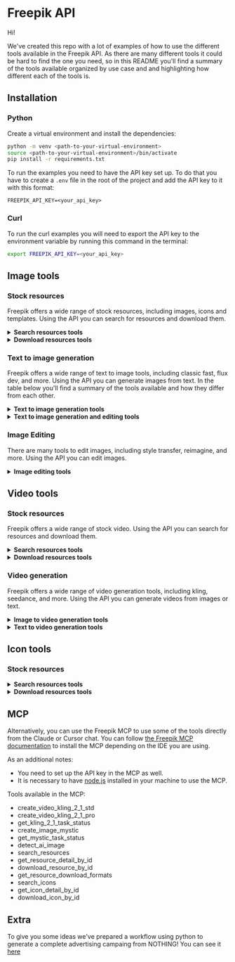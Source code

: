 # Freepik API

Hi!

We've created this repo with a lot of examples of how to use the different tools available in the Freepik API. As there are many different tools it could be hard to find the one you need, so in this README you'll find a summary of the tools available organized by use case and and highlighting how different each of the tools is.

## Installation

### Python

Create a virtual environment and install the dependencies:
```bash
python -m venv <path-to-your-virtual-environment>
source <path-to-your-virtual-environment>/bin/activate
pip install -r requirements.txt
```

To run the examples you need to have the API key set up. To do that you have to create a `.env` file in the root of the project and add the API key to it with this format:
```
FREEPIK_API_KEY=<your_api_key>
```

### Curl

To run the curl examples you will need to export the API key to the environment variable by running this command in the terminal:
```bash
export FREEPIK_API_KEY=<your_api_key>
```

## Image tools

### Stock resources

Freepik offers a wide range of stock resources, including images, icons and templates. Using the API you can search for resources and download them.

<details>
<summary><b>Search resources tools</b></summary>

| Tool | Description | Links|
|------|-------------|------|
| Images and templates | Search for images and templates | [Docs](https://docs.freepik.com/api-reference/resources/get-all-resources) - [Python examples](stock/1_search/images_and_templates/python) - [Curl examples](stock/1_search/images_and_templates/curl)|

</details>

<details>
<summary><b>Download resources tools</b></summary>

| Tool | Description | Links|
|------|-------------|------|
| Download image and template | Download an image or a template by its id | [Docs](https://docs.freepik.com/api-reference/resources/download-a-resource) - [Python examples](stock/2_download/images_and_templates/python) - [Curl examples](stock/2_download/images_and_templates/curl)|
| Download icon | Download an icon by its id | [Docs](https://docs.freepik.com/api-reference/icons/download-icon-by-id) - [Python examples](stock/2_download/icons/python) - [Curl examples](stock/2_download/icons/curl)|

</details>


### Text to image generation

Freepik offers a wide range of text to image tools, including classic fast, flux dev, and more. Using the API you can generate images from text. In the table below you'll find a summary of the tools available and how they differ from each other.

<details>
<summary><b>Text to image generation tools</b></summary>

| Tool | Description | Important differences | Links|
|------|-------------|------------------------|------|
| Classic fast | Generates images from text using the classic fast model. | It is synchronous and returns the image very fast. It also allows you to add style, effects and colors to the image.| [Docs](https://docs.freepik.com/api-reference/text-to-image/get-image-from-text) - [Python examples](text_to_image/classic_fast/python) - [Curl examples](text_to_image/classic_fast/curl)|
| Flux dev | Generates images from text using the flux dev model. | It allows you to add style, effects and colors to the image. It has good prompt adherence. It is asynchronous. | [Docs](https://docs.freepik.com/api-reference/text-to-image/flux-dev/post-flux-dev) - [Python examples](text_to_image/flux_dev/python)|
| Flux pro v1.1 | Generates images from text using the flux pro v1.1 model. | Pure precision. It is asynchronous. | [Docs](https://docs.freepik.com/api-reference/text-to-image/flux-pro-v1-1/post-flux-pro-v1-1) - [Python example](text_to_image/flux_proV1.1/python)|
| Hyperflux | Another flavour of flux model that generates only in 8 steps. | It allows you to add style, effects and colors to the image. It is asynchronous. | [Docs](https://docs.freepik.com/api-reference/text-to-image/hyperflux/post-hyperflux) - [Python examples](text_to_image/hyperFlux/python)|
| Mystic | Generates 2K images from text. | Add style and colors to the image. Add a style reference image and a structure reference image. Generate directly in 1K, 2K or 4K resolution. Select output aspect ratio. It is asynchronous. | [Docs](https://docs.freepik.com/api-reference/mystic/mystic) - [Python examples](text_to_image/mystic/python)|
| Google Imagen 3 | High quality images from text. | It allows you to add style and colors to the image. It has many moderation options. It is asynchronous. | [Docs](https://docs.freepik.com/api-reference/text-to-image/imagen3/post-imagen3) - [Python examples](text_to_image/google_imagen3/python)|
| Seedream | Generates more creative and aesthetics images | Select output aspect ratio. It is asynchronous. | [Docs](https://docs.freepik.com/api-reference/text-to-image/seedream/post-seedream) - [Python example](text_to_image/seedream/python)|
| Seedream 4 | Generates more creative and aesthetics images | Select output aspect ratio. It is asynchronous. | [Docs](https://docs.freepik.com/api-reference/text-to-image/seedream-v4/post-seedream-v4) - [Python example](text_to_image/seedream4/python)|
</details>

<details>
<summary><b>Text to image generation and editing tools</b></summary>

You can use reference images to edit them or to generate new images from them.

| Tool | Description | Important differences | Links|
|------|-------------|------------------------|------|
| Seedream 4 edit | Edit an image using a reference image or generate a new image from a reference images | Select output aspect ratio. Can use multiple reference images. Can edit a given image based on another reference image. It is asynchronous. | [Docs](https://docs.freepik.com/api-reference/text-to-image/seedream-v4-edit/post-seedream-v4-edit) - [Python example](text_to_image/seedream4_edit/python)|
| Google Nano Banana | Edit an image using a reference image or generate a new image from a reference images | Can use multiple reference images. Can edit a given image based on another reference image. It is asynchronous. | [Docs](https://docs.freepik.com/api-reference/text-to-image/google/gemini-2-5-flash-image-preview) - [Python example](text_to_image/gemini2.5_flash/python)|
</details>

### Image Editing

There are many tools to edit images, including style transfer, reimagine, and more. Using the API you can edit images. 

<details>
<summary><b>Image editing tools</b></summary>

| Tool | Description | Important differences | Links|
|------|-------------|------------------------|------|
| Magnific creative | Upscale an image using a reference image in a creative way | Upscale an image to 4x, 8x or 16x resolution. It is creative what means it can change the image in a creative way by adding details and improving the image. It is asynchronous. | [Docs](https://docs.freepik.com/api-reference/image-upscaler-creative/image-upscaler) - [Python example](image_editing/upscaler/magnific_creative/python)|
| Magnific precision | Upscale an image using a reference image in a non creative way | It doesn't make up anything, pure precision. You can add grain to make the result more realistic. Can modify the sharpening. It is asynchronous. | [Docs](https://docs.freepik.com/api-reference/image-upscaler-precision/image-upscaler) - [Python example](image_editing/upscaler/magnific_precision/python)|
| Remove Background | Remove the background of an image | It is synchronous. | [Docs](https://docs.freepik.com/api-reference/remove-background/post-beta-remove-background) - [Python example](image_editing/remove_background/python)|
| Image expand | Expand an image from the current size to a bigger size| It is asynchronous. | [Docs](https://docs.freepik.com/api-reference/image-expand/get-flux-pro) - [Python example](image_editing/image_expand/python)|
| Style transfer | Transfer the style of a reference image to an image | Use an image as style reference. Control the influence of the style adn the influence of the structure. It is asynchronous.| [Docs](https://docs.freepik.com/api-reference/image-style-transfer/image-styletransfer) - [Python example](image_editing/style_transfer/python)|
| Relight | Relighing an image using a reference image and a prompt | Use an image or/and a prompt as light reference. Control the influence of the light. Control many other parameters of the generation. Apply some predefinied styles. It is asynchronous.| [Docs](https://docs.freepik.com/api-reference/image-relight/image-relight) - [Python example](image_editing/relight/python)|
| Reimagine | Create variations of a reference image | Control the variatioon level. Control the aspect ratio. It is synchronous.| [Docs](https://docs.freepik.com/api-reference/image-reimagine/post-image-reimagine) - [Python example](https://docs.freepik.com/api-reference/text-to-image/reimagine-flux/post-reimagine-flux)|
</details>

## Video tools

### Stock resources

Freepik offers a wide range of stock video. Using the API you can search for resources and download them.

<details>
<summary><b>Search resources tools</b></summary>

| Tool | Description | Links|
|------|-------------|------|
| Videos | Search for videos | [Docs](https://docs.freepik.com/api-reference/videos/get-all-videos-by-order) - [Python examples](stock/1_search/videos/python) - [Curl examples](stock/1_search/videos/curl)|
</details>
  
<details>
<summary><b>Download resources tools</b></summary>

| Tool | Description | Links|
|------|-------------|------|
| Download video | Download a video by its id | [Docs](https://docs.freepik.com/api-reference/videos/download-video-by-id) - [Python examples](stock/2_download/videos/python) - [Curl examples](stock/2_download/videos/curl)|

</details>

### Video generation

Freepik offers a wide range of video generation tools, including kling, seedance, and more. Using the API you can generate videos from images or text.

<details>
<summary><b>Image to video generation tools</b></summary>

All of them are asynchronous.

__First and last frame conditioning__

| Tool | Important differences | Links|
|------|------------------------|------|
|Kling v1.6 pro | Negative prompt to improve quality. | [Docs](https://docs.freepik.com/api-reference/image-to-video/kling-pro/post-kling-pro) - [Python example](video_generation/kling_v1.6_pro/python/1_gen_video.py)|

|Kling v2.1 pro | Negative prompt to improve quality. Better quality than 2 | [Docs](https://docs.freepik.com/api-reference/image-to-video/kling-v2.1-pro/overview) - [Python example](video_generation/kling_v2.1_pro/python/1_gen_video.py)|

|Pixverse v5 transition | Can generate different resolutions. Can apply some predefinied styles. Negative prompt to improve quality.| [Docs](https://docs.freepik.com/api-reference/image-to-video/pixverse-transition/post-pixverse-v5-transition) - [Python example](video_generation/pixverse_v5_transition/python/1_gen_video.py)|

|Minimax Hailuo 02 768p| It has automatic prompt optimizer. Resolution 768p. |[Docs](https://docs.freepik.com/api-reference/image-to-video/minimax-hailuo-02-768p/post-minimax-hailuo-02-768p) - [Python example](video_generation/minimax_hailuo_02_768p/image_to_video/python/1_gen_video.py)|

|Minimax Hailuo 02 1080p| It has automatic prompt optimizer. Resolution 1080p.|[Docs](https://docs.freepik.com/api-reference/image-to-video/minimax-hailuo-02-1080p/post-minimax-hailuo-02-1080p) - [Python example](video_generation/minimax_hailuo_02_1080p/image_to_video/python/1_gen_video.py)|


__Only first frame conditioning__

| Tool | Important differences | Links|
|------|------------------------|------|
|Kling v1.6 std | Negative prompt to improve quality. | [Docs](https://docs.freepik.com/api-reference/image-to-video/kling-std/post-kling-std) - [Python example](video_generation/kling_v1.6_std/python/1_gen_video.py)|

|Kling v2 | Negative prompt to improve quality. Better quality than 1.6 | [Docs](https://docs.freepik.com/api-reference/image-to-video/kling-v2/post-kling-v2) - [Python example](video_generation/kling_v2/python/1_gen_video.py)|

|Kling v2.1 master | Negative prompt to improve quality. Better quality than 2 | [Docs](https://docs.freepik.com/api-reference/image-to-video/kling-v2.1-master/post-kling-v2-1-master) - [Python example](video_generation/kling_v2.1_master/python/1_gen_video.py)|

|Kling v2.1 std | Negative prompt to improve quality. Better quality than 2 | [Docs](https://docs.freepik.com/api-reference/image-to-video/kling-v2.1-std/overview) - [Python example](video_generation/kling_v2.1_std/python/1_gen_video.py)|
|Kling v2.5 pro | Negative prompt to improve quality. Better quality than 2 | [Docs](https://docs.freepik.com/api-reference/image-to-video/kling-v2.1-pro/overview) - [Python example](video_generation/kling_v2.5_pro/python/1_gen_video.py)|

|Pixverse v5 | Can generate different resolutions. Can apply some predefinied styles. Negative prompt to improve quality.| [Docs](https://docs.freepik.com/api-reference/image-to-video/pixverse/overview) - [Python example](video_generation/pixverse_v5/python/1_gen_video.py)|

|Seedance lite | Can control de aspect ratio. Can fix the camera during the video. There are 3 different models for each resolution 480p, 720p and 1080p. | 480p: [Docs](https://docs.freepik.com/api-reference/image-to-video/seedance-lite-480p/post-seedance-lite-480p) - [Python example](video_generation/seedance_lite_480p/python/1_gen_video.py) 720p: [Docs](https://docs.freepik.com/api-reference/image-to-video/seedance-lite-720p/post-seedance-lite-720p) - [Python example](video_generation/seedance_lite_720p/python/1_gen_video.py) 1080p: [Docs](https://docs.freepik.com/api-reference/image-to-video/seedance-lite-1080p/post-seedance-lite-1080p) - [Python example](video_generation/seedance_lite_1080p/python/1_gen_video.py)|

|Seedance pro | Can control de aspect ratio. Can fix the camera during the video. There are 3 different models for each resolution 480p, 720p and 1080p. Best quality than lite.| 480p: [Docs](https://docs.freepik.com/api-reference/image-to-video/seedance-pro-480p/post-seedance-pro-480p) - [Python example](video_generation/seedance_pro_480p/python/1_gen_video.py) 720p: [Docs](https://docs.freepik.com/api-reference/image-to-video/seedance-pro-720p/post-seedance-pro-720p) - [Python example](video_generation/seedance_pro_720p/python/1_gen_video.py) 1080p: [Docs](https://docs.freepik.com/api-reference/image-to-video/seedance-pro-1080p/post-seedance-pro-1080p) - [Python example](video_generation/seedance_pro_1080p/python/1_gen_video.py)|

|Wan v2.2 | Can control de aspect ratio. There are 3 different models for each resolution 480p, 580p and 720p. | 480p: [Docs](https://docs.freepik.com/api-reference/image-to-video/wan-v2-2-480p/post-wan-v2-2-480p) - [Python example](video_generation/wan_v2.2_480p/python/1_gen_video.py) 580p: [Docs](https://docs.freepik.com/api-reference/image-to-video/wan-v2-2-580p/post-wan-v2-2-580p) - [Python example](video_generation/wan_v2.2_580p/python/1_gen_video.py) 720p: [Docs](https://docs.freepik.com/api-reference/image-to-video/wan-v2-2-720p/post-wan-v2-2-720p) - [Python example](video_generation/wan_v2.2_720p/python/1_gen_video.py)|

__Many images with objects to conditioning__

| Tool | Important differences | Links|
|------|------------------------|------|
|Kling v1.6 pro elements | Can use multiple elements on different images to condion the generation. Negative prompt to improve quality. Can control the aspect ratio. | [Docs]() - [Python example](video_generation/kling_v1.6_pro_elements/python/1_gen_video.py) |
|Kling v1.6 std elements | Can use multiple elements on different images to condion the generation. Negative prompt to improve quality. Can control the aspect ratio. Worse quality than pro. | [Docs]() - [Python example](video_generation/kling_v1.6_pro_elements/python/1_gen_video.py) |

</details>

<details>
<summary><b>Text to video generation tools</b></summary>

All of them are asynchronous.

| Tool | Important differences | Links|
|------|------------------------|------|
|Minimax Hailuo 02 768p| It has automatic prompt optimizer. Resolution 768p. |[Docs]() - [Python example](video_generation/minimax_hailuo_02_768p/text_to_video/python/1_gen_video.py)|
|Minimax Hailuo 02 1080p| It has automatic prompt optimizer. Resolution 1080p.|[Docs]() - [Python example](video_generation/minimax_hailuo_02_1080p/image_to_video/python/1_gen_video.py)|

</details>

## Icon tools

### Stock resources

<details>
<summary><b>Search resources tools</b></summary>

| Tool | Description | Links|
|------|-------------|------|
| Icons | Search for icons | [Docs](https://docs.freepik.com/api-reference/icons/get-all-icons-by-order) - [Python examples](stock/1_search/icons/python) - [Curl examples](stock/1_search/icons/curl)|
</details>

<details>
<summary><b>Download resources tools</b></summary>

| Tool | Description | Links|
|------|-------------|------|
| Download icon | Download an icon by its id | [Docs](https://docs.freepik.com/api-reference/icons/download-icon-by-id) - [Python examples](stock/2_download/icons/python) - [Curl examples](stock/2_download/icons/curl)|
</details>


## MCP

Alternatively, you can use the Freepik MCP to use some of the tools directly from the Claude or Cursor chat. You can follow [the Freepik MCP documentation](https://docs.freepik.com/modelcontextprotocol) to install the MCP depending on the IDE you are using.

As an additional notes:
- You need to set up the API key in the MCP as well.
- It is necessary to have [node.js](https://nodejs.org/en/download/) installed in your machine to use the MCP.

Tools available in the MCP:

- create_video_kling_2_1_std    
- create_video_kling_2_1_pro
- get_kling_2_1_task_status     
- create_image_mystic
- get_mystic_task_status        
- detect_ai_image
- search_resources             
- get_resource_detail_by_id
- download_resource_by_id       
- get_resource_download_formats
- search_icons                  
- get_icon_detail_by_id
- download_icon_by_id

## Extra

To give you some ideas we've prepared a workflow using python to generate a complete advertising campaing from NOTHING! You can see it [here](workflows/1_campaing.py)
